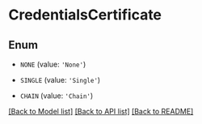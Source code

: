 # CredentialsCertificate


## Enum

* `NONE` (value: `'None'`)

* `SINGLE` (value: `'Single'`)

* `CHAIN` (value: `'Chain'`)

[[Back to Model list]](../README.md#documentation-for-models) [[Back to API list]](../README.md#documentation-for-api-endpoints) [[Back to README]](../README.md)


